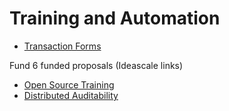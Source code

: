 # Training and Automation

- [Transaction Forms](https://github.com/treasuryguild/Cardano4Climate/issues/new/choose)

Fund 6 funded proposals (Ideascale links)

- [Open Source Training](https://cardano.ideascale.com/c/idea/368678)
- [Distributed Auditability](https://cardano.ideascale.com/c/idea/366707)




